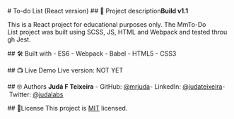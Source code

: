  
 ​#​ ​To-do List (React version)
 ​##​ ​📑 Project description 
 ​**Build v1.1** 
  
 ​This is a React project for educational purposes only. 
 ​The MmTo-Do List project was built using SCSS, JS, HTML and Webpack and tested through Jest. 
  
  
 ​##​ ​🛠 Built with 
 ​-​ ES6 
 ​-​ Webpack 
 ​-​ Babel 
 ​-​ HTML5 
 ​-​ CSS3 
  
 ​##​ ​📺 Live Demo 
 ​Live version: NOT YET 
  
 ​##​ ​🤓 Authors 
 ​**Judá F Teixeira** 
 ​-​ GitHub: [​@mrjuda​](https://github.com/mrjuda "Judá Teixeira's GitHub profile") 
 ​-​ LinkedIn: [​@judateixeira​](https://www.linkedin.com/in/judateixeira "Judá Teixeira's Linkedin profile") 
 ​-​ Twitter: [​@judalabs​](https://twitter.com/judalabs "Judá Teixeira's Twitter profile") 
  
 ​##​ ​📝License 
 ​This project is [​MIT​](https://github.com/mrjuda/todo-react/blob/main/LICENSE) licensed.
